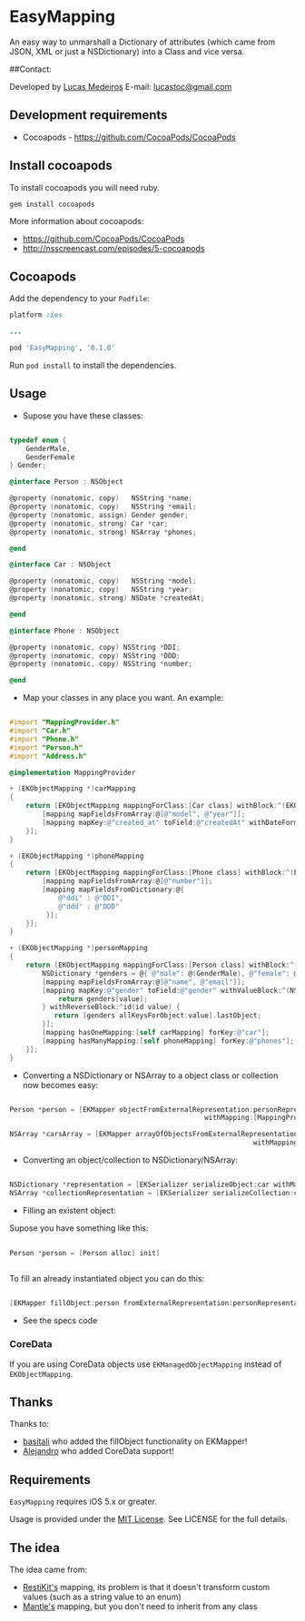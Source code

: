 # EasyMapping

An easy way to unmarshall a Dictionary of attributes (which came from JSON, XML or just a NSDictionary) into a Class and vice versa.

##Contact:

Developed by [Lucas Medeiros](https://www.twitter.com/aspmedeiros)
E-mail: lucastoc@gmail.com

## Development requirements

* Cocoapods - https://github.com/CocoaPods/CocoaPods

## Install cocoapods

To install cocoapods you will need ruby.

	gem install cocoapods
	
More information about cocoapods:

* https://github.com/CocoaPods/CocoaPods
* http://nsscreencast.com/episodes/5-cocoapods

## Cocoapods

Add the dependency to your `Podfile`:

```ruby
platform :ios

...

pod 'EasyMapping', '0.1.0'

```
Run `pod install` to install the dependencies.

## Usage

* Supose you have these classes:

```objective-c

typedef enum {
    GenderMale,
    GenderFemale
} Gender;

@interface Person : NSObject

@property (nonatomic, copy)   NSString *name;
@property (nonatomic, copy)   NSString *email;
@property (nonatomic, assign) Gender gender;
@property (nonatomic, strong) Car *car;
@property (nonatomic, strong) NSArray *phones;

@end

@interface Car : NSObject

@property (nonatomic, copy)   NSString *model;
@property (nonatomic, copy)   NSString *year;
@property (nonatomic, strong) NSDate *createdAt;

@end

@interface Phone : NSObject

@property (nonatomic, copy) NSString *DDI;
@property (nonatomic, copy) NSString *DDD;
@property (nonatomic, copy) NSString *number;

@end

```

* Map your classes in any place you want. An example:

```objective-c

#import "MappingProvider.h"
#import "Car.h"
#import "Phone.h"
#import "Person.h"
#import "Address.h"

@implementation MappingProvider

+ (EKObjectMapping *)carMapping
{
    return [EKObjectMapping mappingForClass:[Car class] withBlock:^(EKObjectMapping *mapping) {
        [mapping mapFieldsFromArray:@[@"model", @"year"]];
        [mapping mapKey:@"created_at" toField:@"createdAt" withDateFormat:@"yyyy-MM-dd"];
    }];
}

+ (EKObjectMapping *)phoneMapping
{
    return [EKObjectMapping mappingForClass:[Phone class] withBlock:^(EKObjectMapping *mapping) {
        [mapping mapFieldsFromArray:@[@"number"]];
        [mapping mapFieldsFromDictionary:@{
            @"ddi" : @"DDI",
            @"ddd" : @"DDD"
         }];
    }];
}

+ (EKObjectMapping *)personMapping
{
    return [EKObjectMapping mappingForClass:[Person class] withBlock:^(EKObjectMapping *mapping) {
        NSDictionary *genders = @{ @"male": @(GenderMale), @"female": @(GenderFemale) };
        [mapping mapFieldsFromArray:@[@"name", @"email"]];
        [mapping mapKey:@"gender" toField:@"gender" withValueBlock:^(NSString *key, id value) {
            return genders[value];
        } withReverseBlock:^id(id value) {
           return [genders allKeysForObject:value].lastObject;
        }];
        [mapping hasOneMapping:[self carMapping] forKey:@"car"];
        [mapping hasManyMapping:[self phoneMapping] forKey:@"phones"];
    }];
}

```

* Converting a NSDictionary or NSArray to a object class or collection now becomes easy:

```objective-c

Person *person = [EKMapper objectFromExternalRepresentation:personRepresentation 
                                                withMapping:[MappingProvider personMapping]];

NSArray *carsArray = [EKMapper arrayOfObjectsFromExternalRepresentation:carsRepresentation 
                                                            withMapping:[MappingProvider carMapping]];

```

* Converting an object/collection to NSDictionary/NSArray:

```objective-c

NSDictionary *representation = [EKSerializer serializeObject:car withMapping:[MappingProvider carMapping]];
NSArray *collectionRepresentation = [EKSerializer serializeCollection:cars withMapping:[MappingProvider carMapping]];

```

* Filling an existent object:

Supose you have something like this:

```objective-c
	
Person *person = [Person alloc] init]	
	
```

To fill an already instantiated object you can do this:

```objective-c

[EKMapper fillObject:person fromExternalRepresentation:personRepresentation withMapping:[Mappings personMapping]];

```

* See the specs code

### CoreData

If you are using CoreData objects use `EKManagedObjectMapping` instead of `EKObjectMapping`.

## Thanks

Thanks to: 

* [basitali](https://github.com/basitali) who added the fillObject functionality on EKMapper!
* [Alejandro](https://github.com/aleph7) who added CoreData support!

## Requirements

`EasyMapping` requires iOS 5.x or greater.

Usage is provided under the [MIT License](http://http://opensource.org/licenses/mit-license.php).  See LICENSE for the full details.

## The idea

The idea came from:
* [RestiKit's](https://github.com/RestKit/Restkit) mapping, its problem is that it doesn't transform
custom values (such as a string value to an enum)
* [Mantle's](https://github.com/github/Mantle) mapping, but you don't need to inherit from any class

